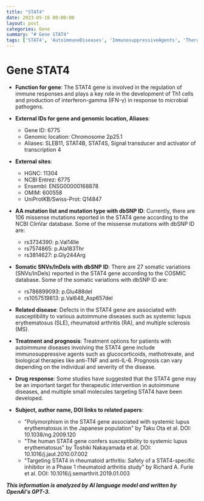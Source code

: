 ```yaml
---
title: "STAT4"
date: 2023-05-16 00:00:00
layout: post
categories: Gene
summary: "# Gene STAT4"
tags: ['STAT4', 'AutoimmuneDiseases', 'ImmunosuppressiveAgents', 'TherapeuticIntervention', 'MissenseMutations', 'SomaticVariations', 'DrugResponse', 'Prognosis']
---
```


# Gene STAT4

- **Function for gene**: The STAT4 gene is involved in the regulation of immune responses and plays a key role in the development of Th1 cells and production of interferon-gamma (IFN-γ) in response to microbial pathogens.

- **External IDs for gene and genomic location, Aliases**:
    - Gene ID: 6775
    - Genomic location: Chromosome 2p25.1
    - Aliases: SLEB11, STAT4B, STAT4S, Signal transducer and activator of transcription 4

- **External sites**:
    - HGNC: 11304
    - NCBI Entrez: 6775
    - Ensembl: ENSG00000168878
    - OMIM: 600558
    - UniProtKB/Swiss-Prot: Q14847

- **AA mutation list and mutation type with dbSNP ID**: Currently, there are 106 missense mutations reported in the STAT4 gene according to the NCBI ClinVar database. Some of the missense mutations with dbSNP ID are:
    - rs3734390: p.Val14Ile
    - rs7574865: p.Ala183Thr
    - rs3814627: p.Gly244Arg

- **Somatic SNVs/InDels with dbSNP ID**: There are 27 somatic variations (SNVs/InDels) reported in the STAT4 gene according to the COSMIC database. Some of the somatic variations with dbSNP ID are:
    - rs786899093: p.Glu488del
    - rs1057519813: p.Val648_Asp657del

- **Related disease**: Defects in the STAT4 gene are associated with susceptibility to various autoimmune diseases such as systemic lupus erythematosus (SLE), rheumatoid arthritis (RA), and multiple sclerosis (MS).

- **Treatment and prognosis**: Treatment options for patients with autoimmune diseases involving the STAT4 gene include immunosuppressive agents such as glucocorticoids, methotrexate, and biological therapies like anti-TNF and anti-IL-6. Prognosis can vary depending on the individual and severity of the disease.

- **Drug response**: Some studies have suggested that the STAT4 gene may be an important target for therapeutic intervention in autoimmune diseases, and multiple small molecules targeting STAT4 have been developed.

- **Subject, author name, DOI links to related papers**:
    - "Polymorphism in the STAT4 gene associated with systemic lupus erythematosus in the Japanese population" by Taku Ota et al. DOI: 10.1038/ng.2009.120
    - "The human STAT4 gene confers susceptibility to systemic lupus erythematosus" by Toshiki Nakayamada et al. DOI: 10.1016/j.jaut.2010.07.002
    - "Targeting STAT4 in rheumatoid arthritis: Safety of a STAT4-specific inhibitor in a Phase 1 rheumatoid arthritis study" by Richard A. Furie et al. DOI: 10.1016/j.semarthrit.2019.01.003

**_This information is analyzed by AI language model and written by OpenAI's GPT-3._**